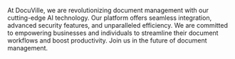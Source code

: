 At DocuVille, we are revolutionizing document management with our cutting-edge AI technology. Our platform offers seamless integration, advanced security features, and unparalleled efficiency. We are committed to empowering businesses and individuals to streamline their document workflows and boost productivity. Join us in the future of document management.